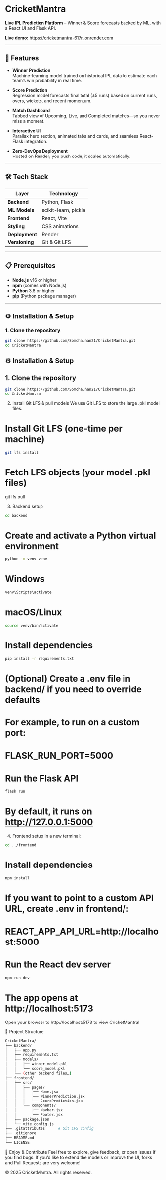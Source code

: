 # CricketMantra

**Live IPL Prediction Platform** – Winner & Score forecasts backed by ML, with a React UI and Flask API.

**Live demo:** https://cricketmantra-617n.onrender.com

---

## 🚀 Features

- **Winner Prediction**  
  Machine-learning model trained on historical IPL data to estimate each team’s win probability in real time.

- **Score Prediction**  
  Regression model forecasts final total (±5 runs) based on current runs, overs, wickets, and recent momentum.

- **Match Dashboard**  
  Tabbed view of Upcoming, Live, and Completed matches—so you never miss a moment.

- **Interactive UI**  
  Parallax hero section, animated tabs and cards, and seamless React-Flask integration.

- **Zero-DevOps Deployment**  
  Hosted on Render; you push code, it scales automatically.

---

## 🛠️ Tech Stack

| Layer         | Technology            |
| ------------- | --------------------- |
| **Backend**   | Python, Flask         |
| **ML Models** | scikit-learn, pickle  |
| **Frontend**  | React, Vite           |
| **Styling**   | CSS animations        |
| **Deployment**| Render                |
| **Versioning**| Git & Git LFS         |

---

## 📋 Prerequisites

- **Node.js** v16 or higher  
- **npm** (comes with Node.js)  
- **Python** 3.8 or higher  
- **pip** (Python package manager)

---

## ⚙️ Installation & Setup

### 1. Clone the repository

```bash
git clone https://github.com/Somchauhan21/CricketMantra.git
cd CricketMantra
```

## ⚙️ Installation & Setup

## 1. Clone the repository

```bash
git clone https://github.com/Somchauhan21/CricketMantra.git
cd CricketMantra
```
2. Install Git LFS & pull models
We use Git LFS to store the large .pkl model files.

# Install Git LFS (one-time per machine)
```bash
git lfs install
```
# Fetch LFS objects (your model .pkl files)
git lfs pull


3. Backend setup
```bash
cd backend
```
# Create and activate a Python virtual environment
```bash
python -m venv venv
```
# Windows
```bash
venv\Scripts\activate
```
# macOS/Linux
```bash
source venv/bin/activate
```
# Install dependencies
```bash
pip install -r requirements.txt
```
# (Optional) Create a .env file in backend/ if you need to override defaults
# For example, to run on a custom port:
# FLASK_RUN_PORT=5000

# Run the Flask API
```bash
flask run
```
# By default, it runs on http://127.0.0.1:5000
4. Frontend setup
In a new terminal:

```bash
cd ../frontend
```
# Install dependencies
```bash
npm install
```
# If you want to point to a custom API URL, create .env in frontend/:
# REACT_APP_API_URL=http://localhost:5000

# Run the React dev server
```bash
npm run dev
```
# The app opens at http://localhost:5173
Open your browser to http://localhost:5173 to view CricketMantra!

📂 Project Structure
```bash
CricketMantra/
├── backend/
│   ├── app.py
│   ├── requirements.txt
│   ├── models/
│   │   ├── winner_model.pkl
│   │   └── score_model.pkl
│   └── (other backend files…)
├── frontend/
│   ├── src/
│   │   ├── pages/
│   │   │   ├── Home.jsx
│   │   │   ├── WinnerPrediction.jsx
│   │   │   └── ScorePrediction.jsx
│   │   └── components/
│   │       ├── Navbar.jsx
│   │       └── Footer.jsx
│   ├── package.json
│   └── vite.config.js
├── .gitattributes      # Git LFS config
├── .gitignore
├── README.md
└── LICENSE
```
🎉 Enjoy & Contribute
Feel free to explore, give feedback, or open issues if you find bugs. If you’d like to extend the models or improve the UI, forks and Pull Requests are very welcome!

© 2025 CricketMantra. All rights reserved.
